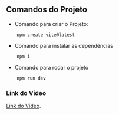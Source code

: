 ## Comandos do Projeto

 * Comando para criar o Projeto:

 ```
     npm create vite@latest
 ```

 * Comando para instalar as dependências

 ```
     npm i
 ```
 
 * Comando para rodar o projeto

 ```
     npm run dev
 ```

### Link do Vídeo

 [Link do Vídeo](https://www.youtube.com/watch?v=HlkbeikH8cs).
